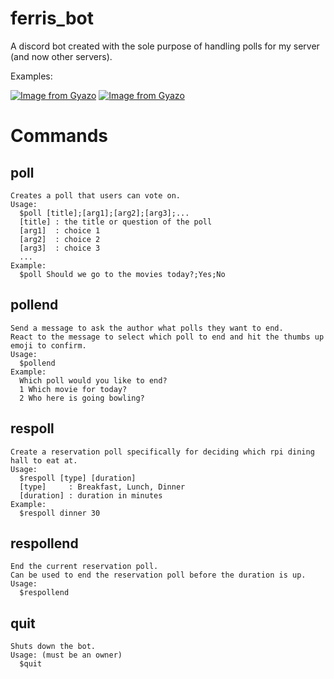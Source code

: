 # ferris_bot
A discord bot created with the sole purpose of handling polls for my server (and now other servers).

Examples:

[![Image from Gyazo](https://i.gyazo.com/145d9b8d01ec881cc02e45f49f48fdaa.gif)](https://gyazo.com/145d9b8d01ec881cc02e45f49f48fdaa)
[![Image from Gyazo](https://i.gyazo.com/8f08c25cd809d0aa42aff327db87ca96.gif)](https://gyazo.com/8f08c25cd809d0aa42aff327db87ca96)

# Commands
## poll
    Creates a poll that users can vote on.
    Usage:
      $poll [title];[arg1];[arg2];[arg3];...
      [title] : the title or question of the poll
      [arg1]  : choice 1
      [arg2]  : choice 2
      [arg3]  : choice 3
      ...
    Example:
      $poll Should we go to the movies today?;Yes;No

  
## pollend
    Send a message to ask the author what polls they want to end.
    React to the message to select which poll to end and hit the thumbs up emoji to confirm.
    Usage:
      $pollend
    Example:
      Which poll would you like to end?
      1 Which movie for today?
      2 Who here is going bowling?

## respoll
    Create a reservation poll specifically for deciding which rpi dining hall to eat at.
    Usage:
      $respoll [type] [duration]
      [type]     : Breakfast, Lunch, Dinner
      [duration] : duration in minutes
    Example:
      $respoll dinner 30
    
## respollend
    End the current reservation poll.
    Can be used to end the reservation poll before the duration is up.
    Usage:
      $respollend

## quit
    Shuts down the bot.
    Usage: (must be an owner)
      $quit
